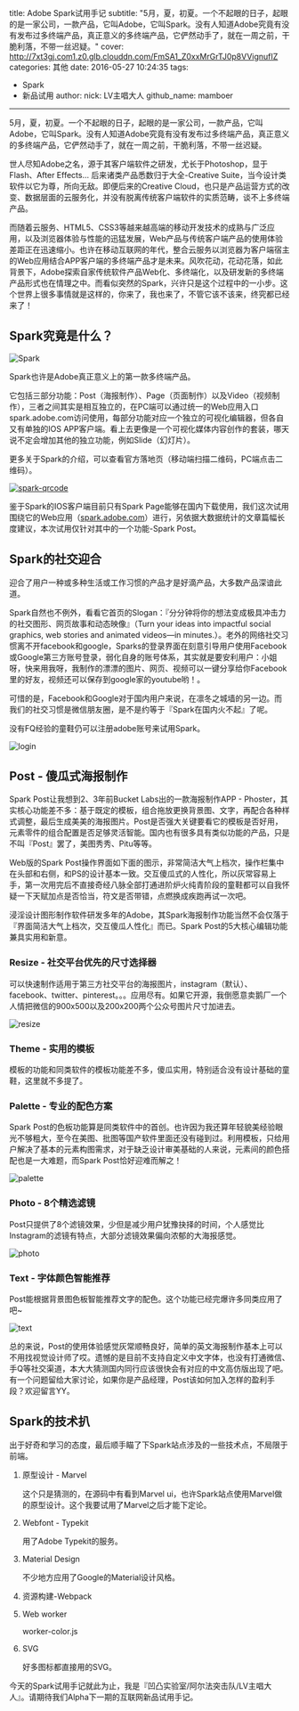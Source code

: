 title: Adobe Spark试用手记
subtitle: "5月，夏，初夏。一个不起眼的日子，起眼的是一家公司，一款产品，它叫Adobe，它叫Spark。没有人知道Adobe究竟有没有发布过多终端产品，真正意义的多终端产品，它俨然动手了，就在一周之前，干脆利落，不带一丝迟疑。"
cover: http://7xt3gj.com1.z0.glb.clouddn.com/FmSA1_Z0xxMrGrTJ0p8VVignufIZ
categories: 其他
date: 2016-05-27 10:24:35
tags:
  - Spark
  - 新品试用
author:
    nick: LV主唱大人
    github_name: mamboer
---

5月，夏，初夏。一个不起眼的日子，起眼的是一家公司，一款产品，它叫Adobe，它叫Spark。没有人知道Adobe究竟有没有发布过多终端产品，真正意义的多终端产品，它俨然动手了，就在一周之前，干脆利落，不带一丝迟疑。

世人尽知Adobe之名，源于其客户端软件之研发，尤长于Photoshop，显于Flash、After Effects... 后来诸类产品悉数归于大全-Creative Suite，当今设计类软件以它为尊，所向无敌。即便后来的Creative Cloud，也只是产品运营方式的改变、数据层面的云服务化，并没有脱离传统客户端软件的实质范畴，谈不上多终端产品。

而随着云服务、HTML5、CSS3等越来越高端的移动开发技术的成熟与广泛应用，以及浏览器体验与性能的迅猛发展，Web产品与传统客户端产品的使用体验差距正在迅速缩小。也许在移动互联网的年代，整合云服务以浏览器为客户端宿主的Web应用结合APP客户端的多终端产品才是未来。风吹花动，花动花落，如此背景下，Adobe探索自家传统软件产品Web化、多终端化，以及研发新的多终端产品形式也在情理之中。而看似突然的Spark，兴许只是这个过程中的一小步。这个世界上很多事情就是这样的，你来了，我也来了，不管它该不该来，终究都已经来了！

<!-- more -->

## Spark究竟是什么？

![Spark](http://7xt3gj.com1.z0.glb.clouddn.com/FqP4YgiLCxNkUHnviioVU9SkcHHw)

Spark也许是Adobe真正意义上的第一款多终端产品。

它包括三部分功能：Post（海报制作）、Page（页面制作）以及Video（视频制作），三者之间其实是相互独立的，在PC端可以通过统一的Web应用入口spark.adobe.com访问使用，每部分功能对应一个独立的可视化编辑器，但各自又有单独的IOS APP客户端。看上去更像是一个可视化媒体内容创作的套装，哪天说不定会增加其他的独立功能，例如Slide（幻灯片）。

更多关于Spark的介绍，可以查看官方落地页（移动端扫描二维码，PC端点击二维码）。

<a href="https://spark.adobe.com/about" target="_blank"><img src="http://7xt3gj.com1.z0.glb.clouddn.com/FrSDJWzXbL9xgr7LqGYP6updg8Gg" alt="spark-qrcode"/></a>

鉴于Spark的IOS客户端目前只有Spark Page能够在国内下载使用，我们这次试用围绕它的Web应用（[spark.adobe.com](https://spark.adobe.com)）进行，另依据大数据统计的文章篇幅长度建议，本次试用仅针对其中的一个功能-Spark Post。


## Spark的社交迎合

迎合了用户一种或多种生活或工作习惯的产品才是好滴产品，大多数产品深谙此道。

Spark自然也不例外，看看它首页的Slogan：『分分钟将你的想法变成极具冲击力的社交图形、网页故事和动态映像』（Turn your ideas into impactful social graphics, web stories and animated videos—in minutes.）。老外的网络社交习惯离不开facebook和google，Sparks的登录界面在刻意引导用户使用Facebook或Google第三方账号登录，弱化自身的账号体系，其实就是要安利用户：小姐呀，快来用我呀，我制作的漂漂的图片、网页、视频可以一键分享给你Facebook里的好友，视频还可以保存到google家的youtube哟！。

可惜的是，Facebook和Google对于国内用户来说，在凛冬之城墙的另一边。而我们的社交习惯是微信朋友圈，是不是约等于『Spark在国内火不起』了呢。

没有FQ经验的童鞋仍可以注册adobe账号来试用Spark。

![login](http://7xt3gj.com1.z0.glb.clouddn.com/FhsWurne9iDpJsQlKWnTooErnYjU)
    
## Post - 傻瓜式海报制作

Spark Post让我想到2、3年前Bucket Labs出的一款海报制作APP - Phoster，其实核心功能差不多：基于既定的模板，组合拖放更换背景图、文字，再配合各种样式调整，最后生成美美的海报图片。Post是否强大关键要看它的模板是否好用，元素零件的组合配置是否足够灵活智能。国内也有很多具有类似功能的产品，只是不叫『Post』罢了，美图秀秀、Pitu等等。

Web版的Spark Post操作界面如下面的图示，非常简洁大气上档次，操作栏集中在头部和右侧，和PS的设计基本一致。交互傻瓜式的人性化，所以灰常容易上手，第一次用完后不直接奇经八脉全部打通进阶炉火纯青阶段的童鞋都可以自我怀疑一下天赋加点是否恰当，符文是否带错，点燃换成疾跑再试一次吧。

浸淫设计图形制作软件研发多年的Adobe，其Spark海报制作功能当然不会仅落于『界面简洁大气上档次，交互傻瓜人性化』而已。Spark Post的5大核心编辑功能兼具实用和新意。

### Resize - 社交平台优先的尺寸选择器

可以快速制作适用于第三方社交平台的海报图片，instagram（默认）、facebook、twitter、pinterest。。。应用尽有。如果它开源，我倒愿意卖鹅厂一个人情把微信的900x500以及200x200两个公众号图片尺寸加进去。

![resize](http://7xt3gj.com1.z0.glb.clouddn.com/FvC8qru2nkqO9ubs4C_vqRoYoCmB)

### Theme - 实用的模板

模板的功能和同类软件的模板功能差不多，傻瓜实用，特别适合没有设计基础的童鞋，这里就不多提了。

### Palette - 专业的配色方案

Spark Post的色板功能算是同类软件中的首创。也许因为我还算年轻貌美经验眼光不够粗大，至今在美图、批图等国产软件里面还没有碰到过。利用模板，只给用户解决了基本的元素构图需求，对于缺乏设计审美基础的人来说，元素间的颜色搭配也是一大难题，而Spark Post恰好迎难而解之！

![palette](http://7xt3gj.com1.z0.glb.clouddn.com/FngbRyjZyMRh3x5Cqk9Xn_IbWgvG)

### Photo - 8个精选滤镜

Post只提供了8个滤镜效果，少但是减少用户犹豫抉择的时间，个人感觉比Instagram的滤镜有特点，大部分滤镜效果偏向浓郁的大海报感觉。

![photo](http://7xt3gj.com1.z0.glb.clouddn.com/FihxHbyNFaxO3_BjP6dy21OrygPs)

### Text - 字体颜色智能推荐

Post能根据背景图色板智能推荐文字的配色。这个功能已经完爆许多同类应用了吧~

![text](http://7xt3gj.com1.z0.glb.clouddn.com/Fnxt7wbqwJZTU5raR_B2-V9yXxJ5)

总的来说，Post的使用体验感觉灰常顺畅良好，简单的英文海报制作基本上可以不用找视觉设计师了哎。遗憾的是目前不支持自定义中文字体，也没有打通微信、手Q等社交渠道，本大大猜测国内同行应该很快会有对应的中文高仿版出现了吧。
有一个问题留给大家讨论，如果你是产品经理，Post该如何加入怎样的盈利手段？欢迎留言YY。

## Spark的技术扒

出于好奇和学习的态度，最后顺手瞄了下Spark站点涉及的一些技术点，不局限于前端。

1. 原型设计 - Marvel

    这个只是猜测的，在源码中有看到Marvel ui，也许Spark站点使用Marvel做的原型设计。这个我要试用了Marvel之后才能下定论。

2. Webfont - Typekit

    用了Adobe Typekit的服务。

3. Material Design

    不少地方应用了Google的Material设计风格。

4. 资源构建-Webpack
5. Web worker

    worker-color.js

6. SVG

    好多图标都直接用的SVG。

今天的Spark试用手记就此为止，我是『凹凸实验室/阿尔法突击队/LV主唱大人』。请期待我们Alpha下一期的互联网新品试用手记。
